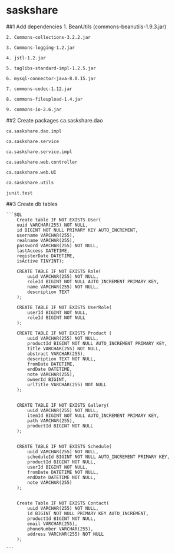 # saskshare

##1 Add dependencies 
	1. BeanUtils (commons-beanutils-1.9.3.jar)
	
	2. Commons-collections-3.2.2.jar
	
	3. Commons-logging-1.2.jar
	
	4. jstl-1.2.jar
	
	5. taglibs-standard-impl-1.2.5.jar
	
	6. mysql-connector-java-8.0.15.jar
	
	7. commons-codec-1.12.jar
	
	8. commons-fileupload-1.4.jar
	
	9. commons-io-2.6.jar
	
##2 Create packages
	ca.saskshare.dao
	
	ca.saskshare.dao.impl
	
	ca.saskshare.service
	
	ca.saskshare.service.impl
	
	ca.saskshare.web.controller
	
	ca.saskshare.web.UI
	
	ca.saskshare.utils
	
	junit.test
	
##3 Create db tables 

	```SQL
		Create table IF NOT EXISTS User(
		uuid VARCHAR(255) NOT NULL, 
		id BIGINT NOT NULL PRIMARY KEY AUTO_INCREMENT, 
		username VARCHAR(255), 
		realname VARCHAR(255),
		password VARCHAR(255) NOT NULL,
		lastAccess DATETIME, 
		registerDate DATETIME,
		isActive TINYINT);

		CREATE TABLE IF NOT EXISTS Role(
			uuid VARCHAR(255) NOT NULL,
			roleId BIGINT NOT NULL AUTO_INCREMENT PRIMARY KEY,
			name VARCHAR(255) NOT NULL,
			description TEXT
		);

		CREATE TABLE IF NOT EXISTS UserRole(
			userId BIGINT NOT NULL,
			roleId BIGINT NOT NULL
		);

		CREATE TABLE IF NOT EXISTS Product (
			uuid VARCHAR(255) NOT NULL,
			productId BIGINT NOT NULL AUTO_INCREMENT PRIMARY KEY,
			title VARCHAR(255) NOT NULL,
			abstract VARCHAR(255),
			description TEXT NOT NULL,
			fromDate DATETIME, 
			endDate DATETIME, 
			note VARCHAR(255), 
			ownerId BIGINT,
			urlTitle VARCHAR(255) NOT NULL
		);


		CREATE TABLE IF NOT EXISTS Gallery(
			uuid VARCHAR(255) NOT NULL,
			itemId BIGINT NOT NULL AUTO_INCREMENT PRIMARY KEY,
			path VARCHAR(255),
			productId BIGINT NOT NULL
		);


		CREATE TABLE IF NOT EXISTS Schedule(
			uuid VARCHAR(255) NOT NULL,
			scheduleId BIGINT NOT NULL AUTO_INCREMENT PRIMARY KEY,
			productId BIGINT NOT NULL,
			userId BIGINT NOT NULL,
			fromDate DATETIME NOT NULL,
			endDate DATETIME NOT NULL,
			note VARCHAR(255)
		);
		
		
		Create Table IF NOT EXISTS Contact(
			uuid VARCHAR(255) NOT NULL,
			id BIGINT NOT NULL PRIMARY KEY AUTO_INCREMENT,
			productId BIGINT NOT NULL,
			email VARCHAR(255),
			phoneNumber VARCHAR(255),
			address VARCHAR(255) NOT NULL
		);
		
	```
	